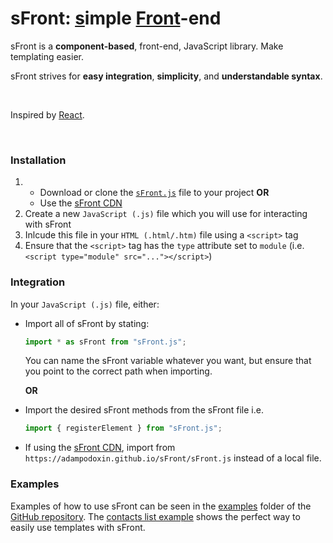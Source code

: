 # sFront: <ins>s</ins>imple <ins>Front</ins>-end

sFront is a **component-based**, front-end, JavaScript library. Make templating easier.

sFront strives for **easy integration**, **simplicity**, and **understandable syntax**.

<br>

Inspired by [React](https://github.com/facebook/react).

<br>

### Installation

1.  - Download or clone the [`sFront.js`](https://github.com/AdamPodoxin/sFront/blob/master/sFront.js) file to your project
      **OR**
    - Use the [sFront CDN](https://adampodoxin.github.io/sFront/sFront.js)
2.  Create a new `JavaScript (.js)` file which you will use for interacting with sFront
3.  Inlcude this file in your `HTML (.html/.htm)` file using a `<script>` tag
4.  Ensure that the `<script>` tag has the `type` attribute set to `module` (i.e. `<script type="module" src="..."></script>`)

### Integration

In your `JavaScript (.js)` file, either:

- Import all of sFront by stating:

  ```javascript
  import * as sFront from "sFront.js";
  ```

  You can name the sFront variable whatever you want, but ensure that you point to the correct path when importing.

  **OR**

- Import the desired sFront methods from the sFront file
  i.e.

  ```javascript
  import { registerElement } from "sFront.js";
  ```

- If using the [sFront CDN](https://adampodoxin.github.io/sFront/sFront.js), import from `https://adampodoxin.github.io/sFront/sFront.js` instead of a local file.

### Examples

Examples of how to use sFront can be seen in the [examples](https://github.com/AdamPodoxin/sFront/tree/master/examples) folder of the [GitHub repository](https://github.com/AdamPodoxin/sFront). The [contacts list example](https://github.com/AdamPodoxin/sFront/tree/master/examples/contactList) shows the perfect way to easily use templates with sFront.
